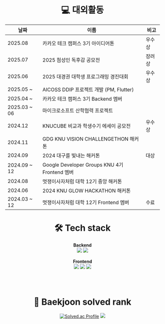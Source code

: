 

<div align="center">
  

# 💻 대외활동
  | 날짜 | 이름 | 비고 | 
|----|----|----|
| 2025.08 |카카오 테크 캠퍼스 3기 아이디어톤|우수상 |
| 2025.07 |2025 첨성인 독후감 공모전|장려상 |
| 2025.06 |2025 대경권 대학생 프로그래밍 경진대회|우수상 |
| 2025.05 ~ |AICOSS DDIP 프로젝트 개발 (PM, Flutter)| |
| 2025.04 ~ |카카오 테크 캠퍼스 3기 Backend 멤버| |
| 2025.03 ~ 06 |마이크로소프트 산학협력 프로젝트| |
| 2024.12 |KNUCUBE 비교과 학생수기 에세이 공모전|우수상 |
| 2024.11 |GDG KNU VISION CHALLENGETHON 해커톤| |
| 2024.09 |2024 대구를 빛내는 해커톤|대상|
| 2024.09 ~ 12|Google Developer Groups KNU 4기 Frontend 멤버| |
| 2024.08 |멋쟁이사자처럼 대학 12기 중앙 해커톤| |
| 2024.06 |2024 KNU GLOW HACKATHON 해커톤| |
| 2024.03 ~ 12 |멋쟁이사자처럼 대학 12기 Frontend 멤버|수료|
  
  # 🛠️ Tech stack

<p align="center">
  <b>Backend</b><br>
  <img src="https://img.shields.io/badge/Java-007396?style=for-the-badge&logo=Java&logoColor=white">
  <img src="https://img.shields.io/badge/Spring_Boot-6DB33F?style=for-the-badge&logo=Spring-Boot&logoColor=white">
  <br><br>
  <b>Frontend</b><br>
  <img src="https://img.shields.io/badge/flutter-02569B?style=for-the-badge&logo=flutter&logoColor=white">
  <img src="https://img.shields.io/badge/TypeScript-3178C6?style=for-the-badge&logo=typescript&logoColor=white">
  <img src="https://img.shields.io/badge/React-61DAFB?style=for-the-badge&logo=react&logoColor=black">
</p>
  
  <br><br>
  
    
# 🏅 Baekjoon solved rank
[![Solved.ac Profile](http://mazassumnida.wtf/api/generate_badge?boj=park_new0)](https://solved.ac/profile/park_new0)  <img src="http://mazandi.herokuapp.com/api?handle=park_new0&theme=frog"/>
</div>






